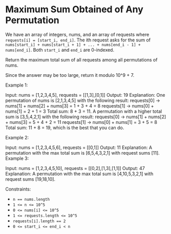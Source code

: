 # Maximum Sum Obtained of Any Permutation

We have an array of integers, nums, and an array of requests where `requests[i] = [start_i, end_i]`. The ith request asks for the sum of `nums[start_i] + nums[start_i + 1] + ... + nums[end_i - 1] + nums[end_i]`. Both `start_i` and `end_i` are 0-indexed.

Return the maximum total sum of all requests among all permutations of nums.

Since the answer may be too large, return it modulo 10^9 + 7.

Example 1:

Input: nums = [1,2,3,4,5], requests = [[1,3],[0,1]]
Output: 19
Explanation: One permutation of nums is [2,1,3,4,5] with the following result:
requests[0] -> nums[1] + nums[2] + nums[3] = 1 + 3 + 4 = 8
requests[1] -> nums[0] + nums[1] = 2 + 1 = 3
Total sum: 8 + 3 = 11.
A permutation with a higher total sum is [3,5,4,2,1] with the following result:
requests[0] -> nums[1] + nums[2] + nums[3] = 5 + 4 + 2 = 11
requests[1] -> nums[0] + nums[1] = 3 + 5  = 8
Total sum: 11 + 8 = 19, which is the best that you can do.

Example 2:

Input: nums = [1,2,3,4,5,6], requests = [[0,1]]
Output: 11
Explanation: A permutation with the max total sum is [6,5,4,3,2,1] with request sums [11].
Example 3:

Input: nums = [1,2,3,4,5,10], requests = [[0,2],[1,3],[1,1]]
Output: 47
Explanation: A permutation with the max total sum is [4,10,5,3,2,1] with request sums [19,18,10].

Constraints:

- `n == nums.length`
- `1 <= n <= 10^5`
- `0 <= nums[i] <= 10^5`
- `1 <= requests.length <= 10^5`
- `requests[i].length == 2`
- `0 <= start_i <= end_i < n`
